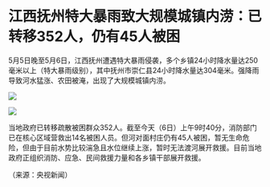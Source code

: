 # 江西抚州特大暴雨致大规模城镇内涝：已转移352人，仍有45人被困

5月5日晚至5月6日，江西抚州遭遇特大暴雨侵袭，多个乡镇24小时降水量达250毫米以上（特大暴雨级别），其中抚州市崇仁县24小时降水量达304毫米。强降雨导致河水猛涨、农田被淹，出现了大规模城镇内涝。

![](https://inews.gtimg.com/om_bt/OR_j4XODI3YgS7tw3a7pUepsBhq2nNkxlMy4oskqTzSmsAA/1000)

![](https://inews.gtimg.com/om_bt/OyGtaoMS3d9_yBtz4u12J0gcIu0FfdEoSw4flIzDCe360AA/1000)

当地政府已转移疏散被困群众352人。截至今天（6日）上午9时40分，消防部门已在核心区域营救出14名被困人员。但河对面村庄仍有45人被困，暂无生命危险，但由于目前水势比较湍急且水位继续上涨，暂时无法渡河展开救援。目前当地政府正组织消防、应急、民间救援力量和各乡镇干部展开救援。

（来源：央视新闻）

